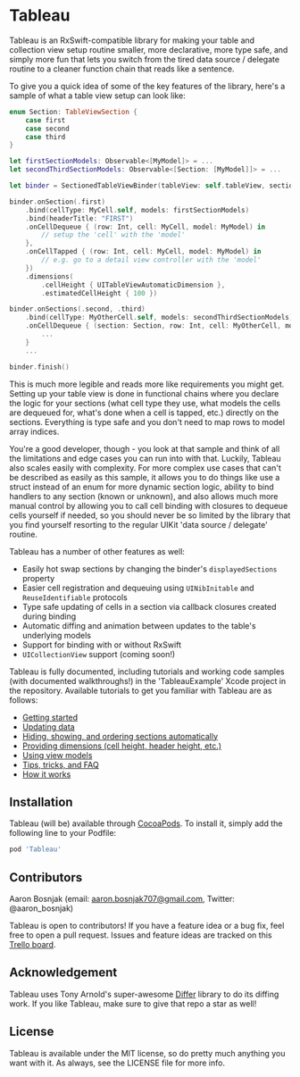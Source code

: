 # Tableau

Tableau is an RxSwift-compatible library for making your table and collection view setup routine smaller, more declarative, more type safe, and
simply more fun that lets you switch from the tired data source / delegate routine to a cleaner function chain that reads like a sentence.

To give you a quick idea of some of the key features of the library, here's a sample of what a table view setup can look like:

```swift
enum Section: TableViewSection {
    case first
    case second
    case third
}

let firstSectionModels: Observable<[MyModel]> = ...
let secondThirdSectionModels: Observable<[Section: [MyModel]]> = ...

let binder = SectionedTableViewBinder(tableView: self.tableView, sectionedBy: Section.self)

binder.onSection(.first)
    .bind(cellType: MyCell.self, models: firstSectionModels)
    .bind(headerTitle: "FIRST")
    .onCellDequeue { (row: Int, cell: MyCell, model: MyModel) in
        // setup the 'cell' with the 'model'
    },
    .onCellTapped { (row: Int, cell: MyCell, model: MyModel) in
        // e.g. go to a detail view controller with the 'model'
    })
    .dimensions(
        .cellHeight { UITableViewAutomaticDimension },
        .estimatedCellHeight { 100 })

binder.onSections(.second, .third)
    .bind(cellType: MyOtherCell.self, models: secondThirdSectionModels)
    .onCellDequeue { (section: Section, row: Int, cell: MyOtherCell, model: MyModel) in
        ...
    }
    ...

binder.finish()
```

This is much more legible and reads more like requirements you might get. Setting up your table view is done in functional chains where you
declare the logic for your sections (what cell type they use, what models the cells are dequeued for, what's done when a cell is tapped, etc.) 
directly on the sections. Everything is type safe and you don't need to map rows to model array indices. 

You're a good developer, though - you look at that sample and think of all the limitations and edge cases you can run into with that. Luckily, 
Tableau also scales easily with complexity. For more complex use cases that can't be described as easily as this sample, it allows you to do
things like use a struct instead of an enum for more dynamic section logic, ability to bind handlers to any section (known or unknown), and
also allows much more manual control by allowing you to call cell binding with closures to dequeue cells yourself if needed, so you should
never be so limited by the library that you find yourself resorting to the regular UIKit 'data source / delegate' routine. 

Tableau has a number of other features as well:
- Easily hot swap sections by changing the binder's `displayedSections` property
- Easier cell registration and dequeuing using  `UINibInitable` and `ReuseIdentifiable` protocols
- Type safe updating of cells in a section via callback closures created during binding
- Automatic diffing and animation between updates to the table's underlying models
- Support for binding with or without RxSwift
- `UICollectionView` support (coming soon!)

Tableau is fully documented, including tutorials and working code samples (with documented walkthroughs!) in the 'TableauExample' Xcode 
project in the repository. Available tutorials to get you familiar with Tableau are as follows:
- [Getting started](GettingStarted.md)
- [Updating data](UpdatingData.md)
- [Hiding, showing, and ordering sections automatically](SectionDisplayBehaviour.md)
- [Providing dimensions (cell height, header height, etc.)](ProvidingDimensions.md)
- [Using view models](UsingViewModels.md)
- [Tips, tricks, and FAQ](TipsTricksFAQ.md)
- [How it works](HowItWorks.md)

## Installation

Tableau (will be) available through [CocoaPods](http://cocoapods.org). To install it, simply add the following line to your Podfile:

```ruby
pod 'Tableau'
```

## Contributors

Aaron Bosnjak (email: aaron.bosnjak707@gmail.com, Twitter: @aaron_bosnjak)

Tableau is open to contributors! If you have a feature idea or a bug fix, feel free to open a pull request. Issues and feature ideas are tracked on
this [Trello board](https://trello.com/b/8knAHovD/tableau).

## Acknowledgement

Tableau uses Tony Arnold's super-awesome [Differ](https://github.com/tonyarnold/Differ) library to do its diffing work. If you like Tableau, make
sure to give that repo a star as well!

## License

Tableau is available under the MIT license, so do pretty much anything you want with it. As always, see the LICENSE file for more info.
